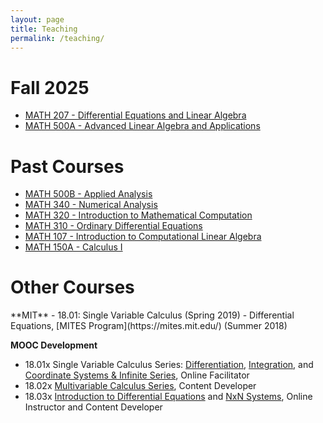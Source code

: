 ```yaml
---
layout: page
title: Teaching
permalink: /teaching/
---
```

# Fall 2025
<ul>
  <li><a href="https://catalog.fullerton.edu/preview_course_nopop.php?catoid=80&coid=541338">MATH 207 - Differential Equations and Linear Algebra</a></li>
  <li><a href="https://catalog.fullerton.edu/preview_course_nopop.php?catoid=80&coid=541338">MATH 500A - Advanced Linear Algebra and Applications</a></li>
</ul>
<h1>Past Courses</h1>
<ul>
  <li><a href="https://catalog.fullerton.edu/preview_course_nopop.php?catoid=95&coid=596661">MATH 500B - Applied Analysis</a></li>
  <li><a href="https://catalog.fullerton.edu/preview_course_nopop.php?catoid=75&coid=518572">MATH 340 - Numerical Analysis</a></li>
  <li><a href="https://catalog.fullerton.edu/preview_course_nopop.php?catoid=70&coid=494089">MATH 320 - Introduction to Mathematical Computation</a></li>
  <li><a href="https://catalog.fullerton.edu/preview_course_nopop.php?catoid=95&coid=596633&print">MATH 310 - Ordinary Differential Equations</a></li>
  <li><a href="https://catalog.fullerton.edu/preview_course_nopop.php?catoid=80&coid=541336">MATH 107 - Introduction to Computational Linear Algebra</a></li>
  <li><a href="https://catalog.fullerton.edu/preview_course_nopop.php?catoid=80&coid=539101">MATH 150A - Calculus I</a></li>
</ul>
<h1>Other Courses</h1>
**MIT**
- 18.01: Single Variable Calculus (Spring 2019)
- Differential Equations, [MITES Program](https://mites.mit.edu/) (Summer 2018)

**MOOC Development**
- 18.01x Single Variable Calculus Series: [Differentiation](https://mitxonline.mit.edu/courses/course-v1:MITxT+18.01.1x/), [Integration](https://mitxonline.mit.edu/courses/course-v1:MITxT+18.01.2x/), and [Coordinate Systems & Infinite Series](https://mitxonline.mit.edu/courses/course-v1:MITxT+18.01.3x/), Online Facilitator
- 18.02x [Multivariable Calculus Series](https://mitxonline.mit.edu/courses/course-v1:MITxT+18.02.1x/), Content Developer
- 18.03x [Introduction to Differential Equations](https://mitxonline.mit.edu/courses/course-v1:MITxT+18.03.1x/) and [NxN Systems](https://mitxonline.mit.edu/courses/course-v1:MITxT+18.03.3x/), Online Instructor and Content Developer
